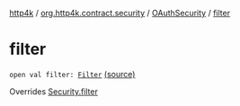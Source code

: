 [http4k](../../index.md) / [org.http4k.contract.security](../index.md) / [OAuthSecurity](index.md) / [filter](./filter.md)

# filter

`open val filter: `[`Filter`](../../org.http4k.core/-filter/index.md) [(source)](https://github.com/http4k/http4k/blob/master/http4k-contract/src/main/kotlin/org/http4k/contract/security/OAuthSecurity.kt#L7)

Overrides [Security.filter](../-security/filter.md)

